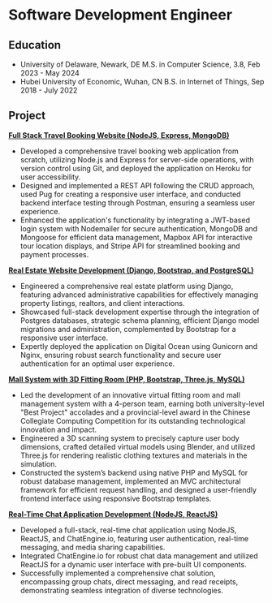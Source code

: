 # Software Development Engineer

## Education

- University of Delaware, Newark, DE M.S. in Computer Science, 3.8, Feb 2023 - May 2024
- Hubei University of Economic, Wuhan, CN B.S. in Internet of Things, Sep 2018 - July 2022

## Project

[**Full Stack Travel Booking Website (NodeJS, Express, MongoDB)**](https://github.com/luomi16/Natours)

- Developed a comprehensive travel booking web application from scratch, utilizing Node.js and Express for server-side operations, with version control using Git, and deployed the application on Heroku for user accessibility.
- Designed and implemented a REST API following the CRUD approach, used Pug for creating a responsive user interface, and conducted backend interface testing through Postman, ensuring a seamless user experience.
- Enhanced the application's functionality by integrating a JWT-based login system with Nodemailer for secure authentication, MongoDB and Mongoose for efficient data management, Mapbox API for interactive tour location displays, and Stripe API for streamlined booking and payment processes.

[**Real Estate Website Development (Django, Bootstrap, and PostgreSQL)**](https://github.com/luomi16/djangoProject)

- Engineered a comprehensive real estate platform using Django, featuring advanced administrative capabilities for effectively managing property listings, realtors, and client interactions.
- Showcased full-stack development expertise through the integration of Postgres databases, strategic schema planning, efficient Django model migrations and administration, complemented by Bootstrap for a responsive user interface.
- Expertly deployed the application on Digital Ocean using Gunicorn and Nginx, ensuring robust search functionality and secure user authentication for an optimal user experience.

[**Mall System with 3D Fitting Room (PHP, Bootstrap, Three.js, MySQL)**](https://github.com/luomi16/PHP-VirtuFittingMall)

- Led the development of an innovative virtual fitting room and mall management system with a 4-person team, earning both university-level "Best Project" accolades and a provincial-level award in the Chinese Collegiate Computing Competition for its outstanding technological innovation and impact.
- Engineered a 3D scanning system to precisely capture user body dimensions, crafted detailed virtual models using Blender, and utilized Three.js for rendering realistic clothing textures and materials in the simulation.
- Constructed the system’s backend using native PHP and MySQL for robust database management, implemented an MVC architectural framework for efficient request handling, and designed a user-friendly frontend interface using responsive Bootstrap templates.

[**Real-Time Chat Application Development (NodeJS, ReactJS)**](https://github.com/luomi16/chatapp)

- Developed a full-stack, real-time chat application using NodeJS, ReactJS, and ChatEngine.io, featuring user authentication, real-time messaging, and media sharing capabilities.
- Integrated ChatEngine.io for robust chat data management and utilized ReactJS for a dynamic user interface with pre-built UI components.
- Successfully implemented a comprehensive chat solution, encompassing group chats, direct messaging, and read receipts, demonstrating seamless integration of diverse technologies.

<!-- ![udlogo for test](/assets/img/ud-logo.png) -->
